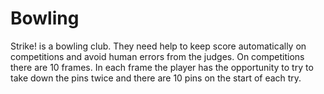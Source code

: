 # Bowling
Strike! is a bowling club. They need help to keep score automatically on competitions and avoid human errors from the judges. On competitions there are 10 frames. In each frame the player has the opportunity to try to take down the pins twice and there are 10 pins on the start of each try. 
